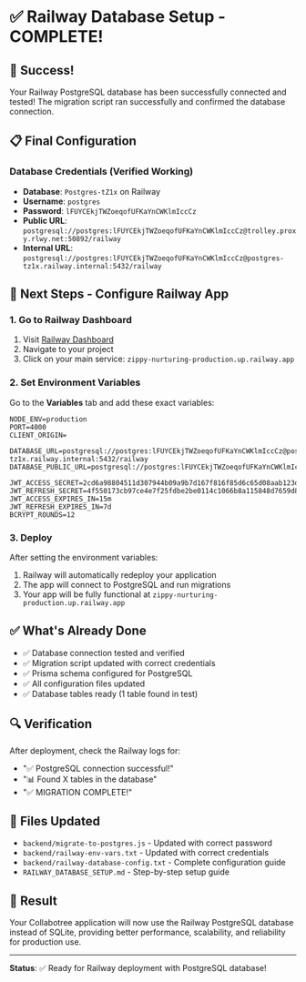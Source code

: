 # ✅ Railway Database Setup - COMPLETE!

## 🎉 Success!
Your Railway PostgreSQL database has been successfully connected and tested! The migration script ran successfully and confirmed the database connection.

## 📋 Final Configuration

### Database Credentials (Verified Working)
- **Database**: `Postgres-tZ1x` on Railway
- **Username**: `postgres`
- **Password**: `lFUYCEkjTWZoeqofUFKaYnCWKlmIccCz`
- **Public URL**: `postgresql://postgres:lFUYCEkjTWZoeqofUFKaYnCWKlmIccCz@trolley.proxy.rlwy.net:50892/railway`
- **Internal URL**: `postgresql://postgres:lFUYCEkjTWZoeqofUFKaYnCWKlmIccCz@postgres-tz1x.railway.internal:5432/railway`

## 🚀 Next Steps - Configure Railway App

### 1. Go to Railway Dashboard
1. Visit [Railway Dashboard](https://railway.app/dashboard)
2. Navigate to your project
3. Click on your main service: `zippy-nurturing-production.up.railway.app`

### 2. Set Environment Variables
Go to the **Variables** tab and add these exact variables:

```
NODE_ENV=production
PORT=4000
CLIENT_ORIGIN=

DATABASE_URL=postgresql://postgres:lFUYCEkjTWZoeqofUFKaYnCWKlmIccCz@postgres-tz1x.railway.internal:5432/railway
DATABASE_PUBLIC_URL=postgresql://postgres:lFUYCEkjTWZoeqofUFKaYnCWKlmIccCz@trolley.proxy.rlwy.net:50892/railway

JWT_ACCESS_SECRET=2cd6a98804511d307944b09a9b7d167f816f85d6c65d08aab123d03a34317b4d
JWT_REFRESH_SECRET=4f550173cb97ce4e7f25fdbe2be0114c1066b8a115848d7659d82641ef9cee16
JWT_ACCESS_EXPIRES_IN=15m
JWT_REFRESH_EXPIRES_IN=7d
BCRYPT_ROUNDS=12
```

### 3. Deploy
After setting the environment variables:
1. Railway will automatically redeploy your application
2. The app will connect to PostgreSQL and run migrations
3. Your app will be fully functional at `zippy-nurturing-production.up.railway.app`

## ✅ What's Already Done
- ✅ Database connection tested and verified
- ✅ Migration script updated with correct credentials
- ✅ Prisma schema configured for PostgreSQL
- ✅ All configuration files updated
- ✅ Database tables ready (1 table found in test)

## 🔍 Verification
After deployment, check the Railway logs for:
- "✅ PostgreSQL connection successful!"
- "📊 Found X tables in the database"
- "✅ MIGRATION COMPLETE!"

## 📁 Files Updated
- `backend/migrate-to-postgres.js` - Updated with correct password
- `backend/railway-env-vars.txt` - Updated with correct credentials
- `backend/railway-database-config.txt` - Complete configuration guide
- `RAILWAY_DATABASE_SETUP.md` - Step-by-step setup guide

## 🎯 Result
Your Collabotree application will now use the Railway PostgreSQL database instead of SQLite, providing better performance, scalability, and reliability for production use.

---
**Status**: ✅ Ready for Railway deployment with PostgreSQL database!

